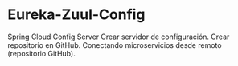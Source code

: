 # Eureka-Zuul-Config

Spring Cloud Config Server
Crear servidor de configuración.
Crear repositorio en GitHub.
Conectando microservicios desde remoto (repositorio GitHub).
